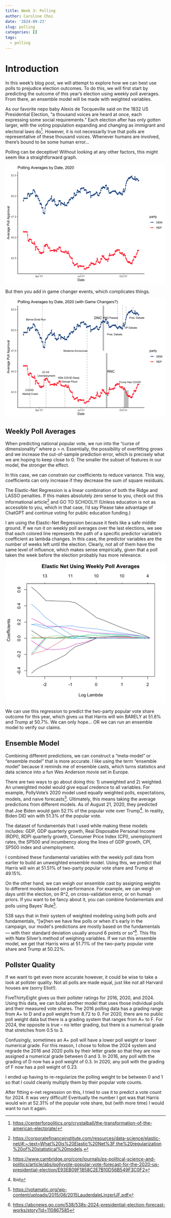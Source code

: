 ```yaml
---
title: Week 3: Polling
author: Caroline Choi
date: '2024-09-23'
slug: polling
categories: []
tags:
  - polling
---
```


# Introduction

In this week’s blog post, we will attempt to explore how we can best use polls to prejudice election outcomes. To do this, we will first start by predicting the outcome of this year’s election using weekly poll averages. From there, an ensemble model will be made with weighted variables. 

As our favorite nepo baby Alexis de Tocqueville said on the 1832 US Presidential Election, “a thousand voices are heard at once, each expressing some social requirements.” Each election after has only gotten larger, with the voting population expanding and changing as immigrant and electoral laws do[^1]. However, it is not necessarily true that polls are representative of these thousand voices. Whenever humans are involved, there’s bound to be some human error…

Polling can be deceptive! Without looking at any other factors, this might seem like a straightforward graph.

![Plot](Rplot02.png)

But then you add in game changer events, which complicates things. 

![Plot](Rplot01.png)

## Weekly Poll Averages

When predicting national popular vote, we run into the “curse of dimensionality” where p > n. Essentially, the possibility of overfitting grows and we increase the out-of-sample prediction error, which is precisely what we are hoping to keep close to 0. The smaller the subset of features in our model, the stronger the effect. 

In this case, we can constrain our coefficients to reduce variance. This way, coefficients can only increase if they decrease the sum of square residuals. 

The Elastic-Net Regression is a linear combination of both the Ridge and LASSO penalties. If this makes absolutely zero sense to you, check out this informational article[^2] and GO TO SCHOOL!!! (Unless education is not as accessible to you, which in that case, I’d say Please take advantage of ChatGPT and continue voting for public education funding.)

I am using the Elastic-Net Regression because it feels like a safe middle ground. If we run it on weekly poll averages over the last elections, we see that each colored line represents the path of a specific predictor variable’s coefficient as lambda changes. In this case, the predictor variables are the number of weeks left until the election. Clearly, not all of them have the same level of influence, which makes sense empirically, given that a poll taken the week before the election probably has more relevance. 

![Plot](eNET.png)

We can use this regression to predict the two-party popular vote share outcome for this year, which gives us that Harris will win BARELY at 51.8% and Trump at 50.7%. We can only hope… OR we can run an ensemble model to verify our claims.

## Ensemble Model

Combining different predictions, we can construct a “meta-model” or “ensemble model” that is more accurate. I like using the term “ensemble model” because it reminds me of ensemble casts, which turns statistics and data science into a fun Wes Anderson movie set in Europe. 

There are two ways to go about doing this: 1) unweighted and 2) weighted. An unweighted model would give equal credence to all variables. For example, PollyVote’s 2020 model used equally weighted polls, expectations, models, and naive forecasts[^3]. Ultimately, this means taking the average predictions from different models. As of August 21, 2020, they predicted that Joe Biden would gain 52.1% of the popular vote over Trump[^4]. In reality, Biden DID win with ​​51.3% of the popular vote. 

The dataset of fundamentals that I used while making these models includes: GDP, GDP quarterly growth, Real Disposable Personal Income (RDPI), RDPI quarterly growth, Consumer Price Index (CPI), unemployment rates, the SP500 and incumbency along the lines of GDP growth, CPI, SP500 index and unemployment.

I combined these fundamental variables with the weekly poll data from earlier to build an unweighted ensemble model. Using this, we predict that Harris will win at 51.51% of two-party popular vote share and Trump at 49.15%. 

On the other hand, we can weigh our ensemble cast by assigning weights to different models based on performance. For example, we can weigh on days until the election, on R^2, on cross-validation error, or on human priors. If you want to be fancy about it, you can combine fundamentals and polls using Bayes’ Rule[^5]. 

538 says that in their system of weighted modeling using both polls and fundamentals, “[w]hen we have few polls or when it's early in the campaign, our model's predictions are mostly based on the fundamentals — with their standard deviation usually around 6 points or so”[^6]. This fits with Nate Silver’s method of weighing variables. If we run this ensemble model, we get that Harris wins at 51.71% of the two-party popular vote share and Trump at 50.22%. 

## Pollster Quality

If we want to get even more accurate however, it could be wise to take a look at pollster quality. Not all polls are made equal, just like not all Harvard houses are (sorry Eliot!). 

FiveThirtyEight gives us their pollster ratings for 2016, 2020, and 2024. Using this data, we can build another model that uses those individual polls and their measured vote shares. The 2016 polling data has a grading range from A+ to D and a poll weight from 8.72 to 0. For 2020, there are no public poll weight data but there is a grading system that ranges from A+ to F. For 2024, the opposite is true – no letter grading, but there is a numerical grade that stretches from 0.5 to 3. 

Confusingly, sometimes an A+ poll will have a lower poll weight or lower numerical grade. For this reason, I chose to follow the 2024 system and regrade the 2016 and 2020 polls by their letter grade so that they are now assigned a numerical grade between 0 and 3. In 2016, any poll with the grading of D now has a poll weight of 0.3. In 2020, any poll with the grading of F now has a poll weight of 0.23. 

I ended up having to re-regularize the polling weight to be between 0 and 1 so that I could cleanly multiply them by their popular vote counts. 

After fitting e-net regression on this, I tried to use it to predict a vote count for 2024. It was very difficult! Eventually the number I got was that Harris would win at 52.31% of the popular vote share, but (with more time) I would want to run it again.

[^1]: https://centerforpolitics.org/crystalball/the-transformation-of-the-american-electorate/ 
[^2]: https://corporatefinanceinstitute.com/resources/data-science/elastic-net/#:~:text=What%20is%20Elastic%20Net%3F,the%20regularization%20of%20statistical%20models. 
[^3]: https://www.cambridge.org/core/journals/ps-political-science-and-politics/article/abs/pollyvote-popular-vote-forecast-for-the-2020-us-presidential-election/E93EB09F1858C2E7B10D56B549F3C0F2 
[^4]: Ibid
[^5]: https://votamatic.org/wp-content/uploads/2015/08/2015LauderdaleLinzerIJF.pdf 
[^6]: https://abcnews.go.com/538/538s-2024-presidential-election-forecast-works/story?id=110867585 
